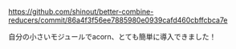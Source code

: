 https://github.com/shinout/better-combine-reducers/commit/86a4f3f56ee7885980e0939cafd460cbffcbca7e

自分の小さいモジュールでacorn、とても簡単に導入できました！
